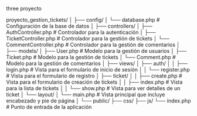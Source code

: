 three proyecto

proyecto_gestion_tickets/
│
├── config/
│ └── database.php # Configuración de la base de datos
│
├── controllers/
│ ├── AuthController.php # Controlador para la autenticación
│ ├── TicketController.php # Controlador para la gestión de tickets
│ └── CommentController.php # Controlador para la gestión de comentarios
│
├── models/
│ ├── User.php # Modelo para la gestión de usuarios
│ ├── Ticket.php # Modelo para la gestión de tickets
│ └── Comment.php # Modelo para la gestión de comentarios
│
├── views/
│ ├── auth/
│ │ ├── login.php # Vista para el formulario de inicio de sesión
│ │ └── register.php # Vista para el formulario de registro
│ ├── ticket/
│ │ ├── create.php # Vista para el formulario de creación de tickets
│ │ ├── index.php # Vista para la lista de tickets
│ │ └── show.php # Vista para ver detalles de un ticket
│ └── layout/
│ └── main.php # Vista principal que incluye encabezado y pie de página
│
└── public/
├── css/
├── js/
└── index.php # Punto de entrada de la aplicación
